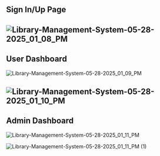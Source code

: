 Sign In/Up Page
---
![Library-Management-System-05-28-2025_01_08_PM](https://github.com/user-attachments/assets/e8f9ff70-e3fe-416d-a27c-475f5e4a964d)
---

User Dashboard
---
![Library-Management-System-05-28-2025_01_09_PM](https://github.com/user-attachments/assets/f4d46cab-6a86-481a-9b06-eb4c5861f4f2)

![Library-Management-System-05-28-2025_01_10_PM](https://github.com/user-attachments/assets/57e22000-e4ba-4bf8-b5e1-3e5e070db2f9)
---

Admin Dashboard
---

![Library-Management-System-05-28-2025_01_11_PM](https://github.com/user-attachments/assets/82097a58-2e63-4341-aebc-ae37ba253e2b)

![Library-Management-System-05-28-2025_01_11_PM (1)](https://github.com/user-attachments/assets/85ae7a47-d238-46d2-a77a-38b98abf1f90)
